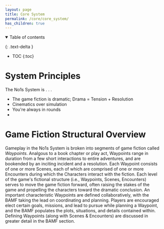 ```yaml
---
layout: page
title: Core System
permalink: /core/core_system/
has_children: true
---
```


<details open markdown="block">

<summary>
    Table of contents
</summary>

{: .text-delta }
- TOC
{:toc}

</details>

# System Principles
The No1s System is . . .
* The game fiction is dramatic; Drama = Tension + Resolution
* Cinematics over simulation
* You're always in rounds
* 

# Game Fiction Structural Overview
Gameplay in the No1s System is broken into segments of game fiction called *Waypoints*.  Analgous to a book chapter or play act, Waypoints range in duration from a few short interactions to entire adventures, and are bookended by an inciting incident and a resolution.  Each Waypoint consists of one or more Scenes, each of which are comprised of one or more Encounters during which the Characters interact with the fiction.  Each level of the game's fictional structure (i.e., Waypoints, Scenes, Encounters) serves to move the game fiction forward, often raising the stakes of the game and propelling the characters toward the dramatic conclusion.
An important characteristic 
Waypoints are defined collaboratively, with the BAMF taking the lead on coordinating and planning.  Players are encouraged elect certain goals, missions, and lead to pursue while planning a Waypoint, and the BAMF populates the plots, situations, and details contained within.
Defining Waypoints (along with Scenes & Encounters) are discussed in greater detail in the BAMF section.
